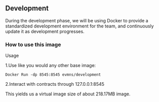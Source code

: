 ## Development 

During the development phase, we will be using Docker to provide a standardized development environment for the team, and continuously update it as development progresses.

### How to use this image
Usage

1.Use like you would any other base image:
    
    Docker Run -dp 8545:8545 evmns/development

2.Interact with contracts through 127.0.0.1:8545


This yields us a virtual image size of about 218.17MB image.
